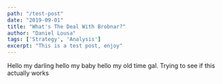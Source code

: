 ```yaml
---
path: "/test-post"
date: "2019-09-01"
title: "What's The Deal With Brobnar?"
author: "Daniel Lousa"
tags: ['Strategy', 'Analysis']
excerpt: "This is a test post, enjoy"
---
```


Hello my darling hello my baby hello my old time gal. Trying to see if this actually works